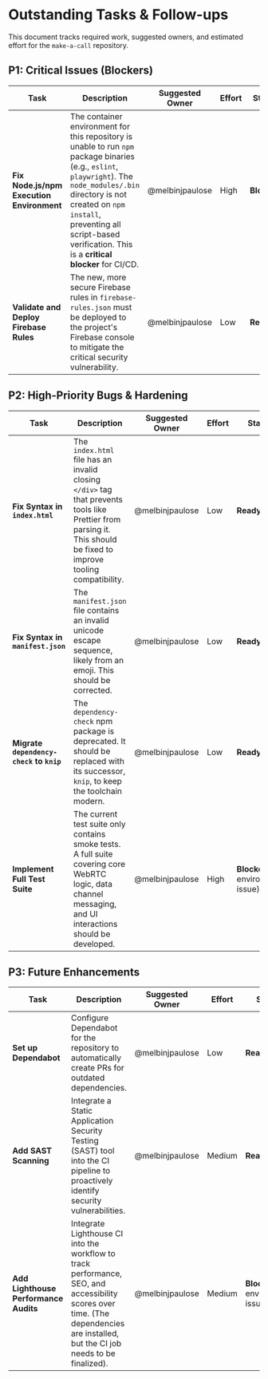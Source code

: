 # Outstanding Tasks & Follow-ups

This document tracks required work, suggested owners, and estimated effort for the `make-a-call` repository.

## P1: Critical Issues (Blockers)

| Task | Description | Suggested Owner | Effort | Status |
| --- | --- | --- | --- | --- |
| **Fix Node.js/npm Execution Environment** | The container environment for this repository is unable to run `npm` package binaries (e.g., `eslint`, `playwright`). The `node_modules/.bin` directory is not created on `npm install`, preventing all script-based verification. This is a **critical blocker** for CI/CD. | @melbinjpaulose | High | **Blocked** |
| **Validate and Deploy Firebase Rules** | The new, more secure Firebase rules in `firebase-rules.json` must be deployed to the project's Firebase console to mitigate the critical security vulnerability. | @melbinjpaulose | Low | **Ready** |

## P2: High-Priority Bugs & Hardening

| Task | Description | Suggested Owner | Effort | Status |
| --- | --- | --- | --- | --- |
| **Fix Syntax in `index.html`** | The `index.html` file has an invalid closing `</div>` tag that prevents tools like Prettier from parsing it. This should be fixed to improve tooling compatibility. | @melbinjpaulose | Low | **Ready** |
| **Fix Syntax in `manifest.json`** | The `manifest.json` file contains an invalid unicode escape sequence, likely from an emoji. This should be corrected. | @melbinjpaulose | Low | **Ready** |
| **Migrate `dependency-check` to `knip`** | The `dependency-check` npm package is deprecated. It should be replaced with its successor, `knip`, to keep the toolchain modern. | @melbinjpaulose | Low | **Ready** |
| **Implement Full Test Suite** | The current test suite only contains smoke tests. A full suite covering core WebRTC logic, data channel messaging, and UI interactions should be developed. | @melbinjpaulose | High | **Blocked** (by environment issue) |

## P3: Future Enhancements

| Task | Description | Suggested Owner | Effort | Status |
| --- | --- | --- | --- | --- |
| **Set up Dependabot** | Configure Dependabot for the repository to automatically create PRs for outdated dependencies. | @melbinjpaulose | Low | **Ready** |
| **Add SAST Scanning** | Integrate a Static Application Security Testing (SAST) tool into the CI pipeline to proactively identify security vulnerabilities. | @melbinjpaulose | Medium | **Ready** |
| **Add Lighthouse Performance Audits** | Integrate Lighthouse CI into the workflow to track performance, SEO, and accessibility scores over time. (The dependencies are installed, but the CI job needs to be finalized). | @melbinjpaulose | Medium | **Blocked** (by environment issue) |
